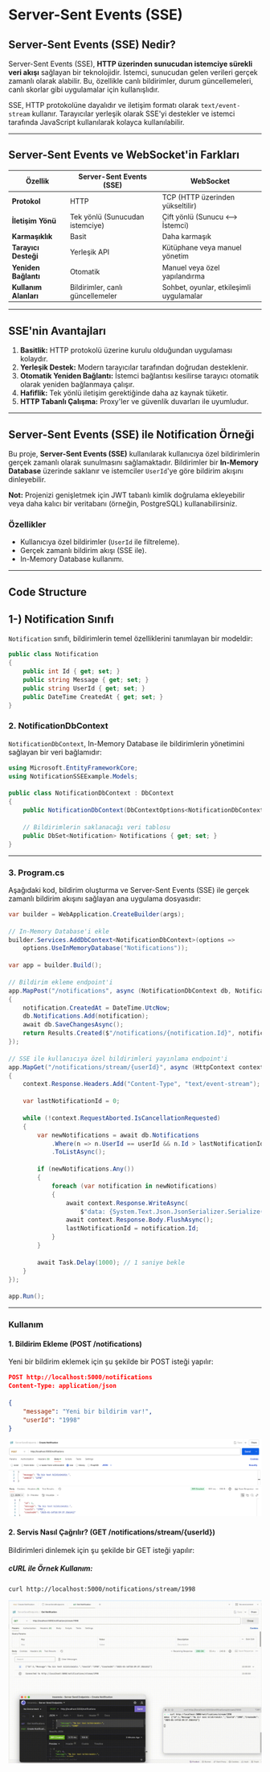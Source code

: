 # Server-Sent Events (SSE)

## **Server-Sent Events (SSE) Nedir?**
Server-Sent Events (SSE), **HTTP üzerinden sunucudan istemciye sürekli veri akışı** sağlayan bir teknolojidir. İstemci, sunucudan gelen verileri gerçek zamanlı olarak alabilir. Bu, özellikle canlı bildirimler, durum güncellemeleri, canlı skorlar gibi uygulamalar için kullanışlıdır.

SSE, HTTP protokolüne dayalıdır ve iletişim formatı olarak `text/event-stream` kullanır. Tarayıcılar yerleşik olarak SSE'yi destekler ve istemci tarafında JavaScript kullanılarak kolayca kullanılabilir.

---

## **Server-Sent Events ve WebSocket'in Farkları**
| Özellik                  | Server-Sent Events (SSE)           | WebSocket                       |
|--------------------------|------------------------------------|---------------------------------|
| **Protokol**             | HTTP                              | TCP (HTTP üzerinden yükseltilir) |
| **İletişim Yönü**        | Tek yönlü (Sunucudan istemciye)    | Çift yönlü (Sunucu <--> İstemci) |
| **Karmaşıklık**          | Basit                             | Daha karmaşık                   |
| **Tarayıcı Desteği**     | Yerleşik API                      | Kütüphane veya manuel yönetim   |
| **Yeniden Bağlantı**     | Otomatik                          | Manuel veya özel yapılandırma   |
| **Kullanım Alanları**    | Bildirimler, canlı güncellemeler   | Sohbet, oyunlar, etkileşimli uygulamalar |

---

## **SSE'nin Avantajları**
1. **Basitlik:** HTTP protokolü üzerine kurulu olduğundan uygulaması kolaydır.
2. **Yerleşik Destek:** Modern tarayıcılar tarafından doğrudan desteklenir.
3. **Otomatik Yeniden Bağlantı:** İstemci bağlantısı kesilirse tarayıcı otomatik olarak yeniden bağlanmaya çalışır.
4. **Hafiflik:** Tek yönlü iletişim gerektiğinde daha az kaynak tüketir.
5. **HTTP Tabanlı Çalışma:** Proxy'ler ve güvenlik duvarları ile uyumludur.

---

## **Server-Sent Events (SSE) ile Notification Örneği**
Bu proje, **Server-Sent Events (SSE)** kullanılarak kullanıcıya özel bildirimlerin gerçek zamanlı olarak sunulmasını sağlamaktadır. Bildirimler bir **In-Memory Database** üzerinde saklanır ve istemciler `UserId`'ye göre bildirim akışını dinleyebilir.

**Not:** Projenizi genişletmek için JWT tabanlı kimlik doğrulama ekleyebilir veya daha kalıcı bir veritabanı (örneğin, PostgreSQL) kullanabilirsiniz.

### **Özellikler**
- Kullanıcıya özel bildirimler (`UserId` ile filtreleme).
- Gerçek zamanlı bildirim akışı (SSE ile).
- In-Memory Database kullanımı.

---
## **Code Structure**

## 1-) Notification Sınıfı
`Notification` sınıfı, bildirimlerin temel özelliklerini tanımlayan bir modeldir:

```csharp
public class Notification
{
    public int Id { get; set; }
    public string Message { get; set; }
    public string UserId { get; set; }
    public DateTime CreatedAt { get; set; }
}
```

### **2. NotificationDbContext**
`NotificationDbContext`, In-Memory Database ile bildirimlerin yönetimini sağlayan bir veri bağlamıdır:

```csharp
using Microsoft.EntityFrameworkCore;
using NotificationSSEExample.Models;

public class NotificationDbContext : DbContext
{
    public NotificationDbContext(DbContextOptions<NotificationDbContext> options) : base(options) { }

    // Bildirimlerin saklanacağı veri tablosu
    public DbSet<Notification> Notifications { get; set; }
}
```

---

### **3. Program.cs**
Aşağıdaki kod, bildirim oluşturma ve Server-Sent Events (SSE) ile gerçek zamanlı bildirim akışını sağlayan ana uygulama dosyasıdır:


```csharp
var builder = WebApplication.CreateBuilder(args);

// In-Memory Database'i ekle
builder.Services.AddDbContext<NotificationDbContext>(options =>
    options.UseInMemoryDatabase("Notifications"));

var app = builder.Build();

// Bildirim ekleme endpoint'i
app.MapPost("/notifications", async (NotificationDbContext db, Notification notification) =>
{
    notification.CreatedAt = DateTime.UtcNow;
    db.Notifications.Add(notification);
    await db.SaveChangesAsync();
    return Results.Created($"/notifications/{notification.Id}", notification);
});

// SSE ile kullanıcıya özel bildirimleri yayınlama endpoint'i
app.MapGet("/notifications/stream/{userId}", async (HttpContext context, NotificationDbContext db, string userId) =>
{
    context.Response.Headers.Add("Content-Type", "text/event-stream");

    var lastNotificationId = 0;

    while (!context.RequestAborted.IsCancellationRequested)
    {
        var newNotifications = await db.Notifications
            .Where(n => n.UserId == userId && n.Id > lastNotificationId)
            .ToListAsync();

        if (newNotifications.Any())
        {
            foreach (var notification in newNotifications)
            {
                await context.Response.WriteAsync(
                    $"data: {System.Text.Json.JsonSerializer.Serialize(notification)}\n\n");
                await context.Response.Body.FlushAsync();
                lastNotificationId = notification.Id;
            }
        }

        await Task.Delay(1000); // 1 saniye bekle
    }
});

app.Run();
```

---

### **Kullanım**

#### **1. Bildirim Ekleme (POST /notifications)**
Yeni bir bildirim eklemek için şu şekilde bir POST isteği yapılır:

```json
POST http://localhost:5000/notifications
Content-Type: application/json

{
    "message": "Yeni bir bildirim var!",
    "userId": "1998"
}
```

![Post Request](./ServerSendEventsExample/documents/create-sse-postman-request.png)

#### **2. Servis Nasıl Çağrılır? (GET /notifications/stream/{userId})**
Bildirimleri dinlemek için şu şekilde bir GET isteği yapılır:

##### **cURL ile Örnek Kullanım:**
```bash
curl http://localhost:5000/notifications/stream/1998
```
![GET Request](./ServerSendEventsExample/documents/get-sse-request.gif)